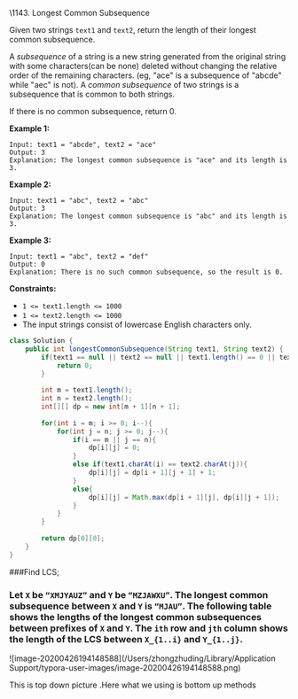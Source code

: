 \1143. Longest Common Subsequence

Given two strings `text1` and `text2`, return the length of their longest common subsequence.

A *subsequence* of a string is a new string generated from the original string with some characters(can be none) deleted without changing the relative order of the remaining characters. (eg, "ace" is a subsequence of "abcde" while "aec" is not). A *common subsequence* of two strings is a subsequence that is common to both strings.

 

If there is no common subsequence, return 0.

 

**Example 1:**

```
Input: text1 = "abcde", text2 = "ace" 
Output: 3  
Explanation: The longest common subsequence is "ace" and its length is 3.
```

**Example 2:**

```
Input: text1 = "abc", text2 = "abc"
Output: 3
Explanation: The longest common subsequence is "abc" and its length is 3.
```

**Example 3:**

```
Input: text1 = "abc", text2 = "def"
Output: 0
Explanation: There is no such common subsequence, so the result is 0.
```

 

**Constraints:**

- `1 <= text1.length <= 1000`
- `1 <= text2.length <= 1000`
- The input strings consist of lowercase English characters only.

~~~java
class Solution {
    public int longestCommonSubsequence(String text1, String text2) {
        if(text1 == null || text2 == null || text1.length() == 0 || text2.length() == 0){
            return 0;
        }
        
        int m = text1.length();
        int n = text2.length();
        int[][] dp = new int[m + 1][n + 1];
        
        for(int i = m; i >= 0; i--){
            for(int j = n; j >= 0; j--){
                if(i == m || j == n){
                    dp[i][j] = 0;
                }
                else if(text1.charAt(i) == text2.charAt(j)){
                    dp[i][j] = dp[i + 1][j + 1] + 1;
                }
                else{
                    dp[i][j] = Math.max(dp[i + 1][j], dp[i][j + 1]);
                }
            }
        }
        
        return dp[0][0];
    }
}
~~~

###Find LCS;
### Let `X` be `“XMJYAUZ”` and `Y` be `“MZJAWXU”`. The longest common subsequence between `X` and `Y` is `“MJAU”`. The following table shows the lengths of the longest common subsequences between prefixes of `X` and `Y`. The `ith` row and `jth` column shows the length of the LCS between `X_{1..i}` and `Y_{1..j}`.

![image-20200426194148588](/Users/zhongzhuding/Library/Application Support/typora-user-images/image-20200426194148588.png)

This is top down picture .Here what we using is bottom up methods